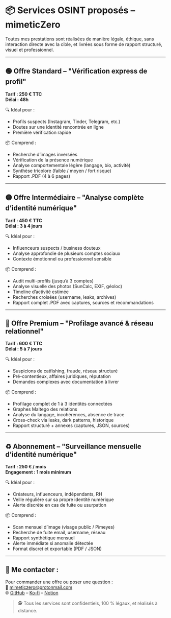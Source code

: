 
# 📦 Services OSINT proposés – mimeticZero

Toutes mes prestations sont réalisées de manière légale, éthique, sans interaction directe avec la cible, et livrées sous forme de rapport structuré, visuel et professionnel.

---

## 🟢 Offre Standard – "Vérification express de profil"

**Tarif : 250 € TTC**  
**Délai : 48h**

🔍 Idéal pour :
- Profils suspects (Instagram, Tinder, Telegram, etc.)
- Doutes sur une identité rencontrée en ligne
- Première vérification rapide

📦 Comprend :
- Recherche d’images inversées
- Vérification de la présence numérique
- Analyse comportementale légère (langage, bio, activité)
- Synthèse tricolore (faible / moyen / fort risque)
- Rapport .PDF (4 à 6 pages)

---

## 🟡 Offre Intermédiaire – "Analyse complète d’identité numérique"

**Tarif : 450 € TTC**  
**Délai : 3 à 4 jours**

🔍 Idéal pour :
- Influenceurs suspects / business douteux
- Analyse approfondie de plusieurs comptes sociaux
- Contexte émotionnel ou professionnel sensible

📦 Comprend :
- Audit multi-profils (jusqu’à 3 comptes)
- Analyse visuelle des photos (SunCalc, EXIF, géoloc)
- Timeline d’activité estimée
- Recherches croisées (username, leaks, archives)
- Rapport complet .PDF avec captures, sources et recommandations

---

## 🔴 Offre Premium – "Profilage avancé & réseau relationnel"

**Tarif : 600 € TTC**  
**Délai : 5 à 7 jours**

🔍 Idéal pour :
- Suspicions de catfishing, fraude, réseau structuré
- Pré-contentieux, affaires juridiques, réputation
- Demandes complexes avec documentation à livrer

📦 Comprend :
- Profilage complet de 1 à 3 identités connectées
- Graphes Maltego des relations
- Analyse du langage, incohérences, absence de trace
- Cross-check via leaks, dark patterns, historique
- Rapport structuré + annexes (captures, JSON, sources)

---

## ♻️ Abonnement – "Surveillance mensuelle d’identité numérique"

**Tarif : 250 € / mois**  
**Engagement : 1 mois minimum**

🔍 Idéal pour :
- Créateurs, influenceurs, indépendants, RH
- Veille régulière sur sa propre identité numérique
- Alerte discrète en cas de fuite ou usurpation

📦 Comprend :
- Scan mensuel d’image (visage public / Pimeyes)
- Recherche de fuite email, username, réseau
- Rapport synthétique mensuel
- Alerte immédiate si anomalie détectée
- Format discret et exportable (PDF / JSON)

---

## 📧 Me contacter :

Pour commander une offre ou poser une question :  
📮 mimeticzero@protonmail.com  
🌐 [GitHub](https://github.com/mimeticZero) – [Ko-fi](https://ko-fi.com/mimeticzero) – [Notion](https://nickel-cress-2fe.notion.site/MimeticZero-Freelance-OSINT-Analyst-226539e78ced804b870aed4cd93cea77?source=copy_link)

> 🕵️ Tous les services sont confidentiels, 100 % légaux, et réalisés à distance.
